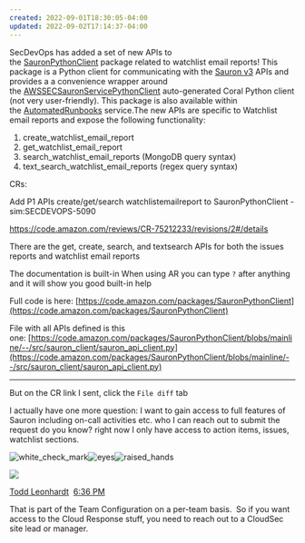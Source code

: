 ```yaml
---
created: 2022-09-01T18:30:05-04:00
updated: 2022-09-02T17:14:37-04:00
---
```


SecDevOps has added a set of new APIs to the [SauronPythonClient](https://code.amazon.com/packages/SauronPythonClient/trees/mainline) package related to watchlist email reports! This package is a Python client for communicating with the [Sauron v3](https://w.amazon.com/bin/view/AWS_Security_Sauron_V3) APIs and provides a a convenience wrapper around the [AWSSECSauronServicePythonClient](https://code.amazon.com/packages/AWSSECSauronServicePythonClient/) auto-generated Coral Python client (not very user-friendly). This package is also available within the [AutomatedRunbooks](https://w.amazon.com/bin/view/AWS_IT_Security/SecDevOps/AutomatedRunbooks) service.The new APIs are specific to Watchlist email reports and expose the following functionality:  

1.  create_watchlist_email_report
2.  get_watchlist_email_report
3.  search_watchlist_email_reports (MongoDB query syntax)
4.  text_search_watchlist_email_reports (regex query syntax)


CRs: 

Add P1 APIs create/get/search watchlistemailreport to SauronPythonClient - sim:SECDEVOPS-5090

https://code.amazon.com/reviews/CR-75212233/revisions/2#/details

There are the get, create, search, and textsearch APIs for both the issues reports and watchlist email reports

The documentation is built-in
When using AR you can type `?` after anything and it will show you good built-in help

Full code is here: [https://code.amazon.com/packages/SauronPythonClient](https://code.amazon.com/packages/SauronPythonClient)


File with all APIs defined is this one: [https://code.amazon.com/packages/SauronPythonClient/blobs/mainline/--/src/sauron_client/sauron_api_client.py](https://code.amazon.com/packages/SauronPythonClient/blobs/mainline/--/src/sauron_client/sauron_api_client.py)

---

But on the CR link I sent, click the `File diff` tab

I actually have one more question: I want to gain access to full features of Sauron including on-call activities etc. who I can reach out to submit the request do you know? right now I only have access to action items, issues, watchlist sections.

![white_check_mark](https://slack-imgs.com/?c=1&o1=gu&url=https%3A%2F%2Fa.slack-edge.com%2Fproduction-standard-emoji-assets%2F13.0%2Fapple-small%2F2705%402x.png)![eyes](https://slack-imgs.com/?c=1&o1=gu&url=https%3A%2F%2Fa.slack-edge.com%2Fproduction-standard-emoji-assets%2F13.0%2Fapple-small%2F1f440%402x.png)![raised_hands](https://slack-imgs.com/?c=1&o1=gu&url=https%3A%2F%2Fa.slack-edge.com%2Fproduction-standard-emoji-assets%2F13.0%2Fapple-small%2F1f64c%402x.png)

![](https://ca.slack-edge.com/E015GUGD2V6-W01875PK6DN-4cdcc7afbdf6-48)

[Todd Leonhardt](https://app.slack.com/team/W01875PK6DN)  [6:36 PM](https://amzn-aws.slack.com/archives/D03T95LFP47/p1662071805509149)  

That is part of the Team Configuration on a per-team basis.  So if you want access to the Cloud Response stuff, you need to reach out to a CloudSec site lead or manager.